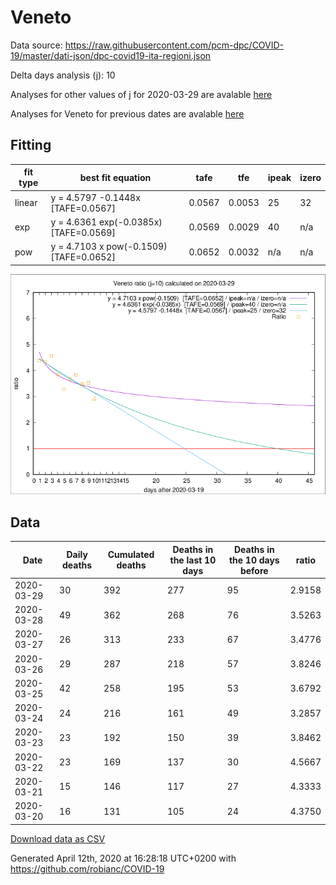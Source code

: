 # Veneto

Data source: https://raw.githubusercontent.com/pcm-dpc/COVID-19/master/dati-json/dpc-covid19-ita-regioni.json

Delta days analysis (j): 10

Analyses for other values of j for 2020-03-29 are avalable [here](../README.md)

Analyses for Veneto for previous dates are avalable [here](../../README.md)

## Fitting 
|fit type|best fit equation|tafe|tfe|ipeak|izero|
|-------|-----|--------|------|---|---|
|linear|y = 4.5797 -0.1448x  [TAFE=0.0567]|0.0567|0.0053|25|32|
|exp|y = 4.6361 exp(-0.0385x)  [TAFE=0.0569]|0.0569|0.0029|40|n/a|
|pow|y = 4.7103 x pow(-0.1509)  [TAFE=0.0652]|0.0652|0.0032|n/a|n/a|

![Plot](COVID-19_veneto_j10_2020-03-29.png)

## Data
|Date|Daily deaths|Cumulated deaths|Deaths in the last 10 days|Deaths in the 10 days before|ratio|
|----|----------|-----------|-------|--------------------|-----|
|2020-03-29|30|392|277|95|2.9158|
|2020-03-28|49|362|268|76|3.5263|
|2020-03-27|26|313|233|67|3.4776|
|2020-03-26|29|287|218|57|3.8246|
|2020-03-25|42|258|195|53|3.6792|
|2020-03-24|24|216|161|49|3.2857|
|2020-03-23|23|192|150|39|3.8462|
|2020-03-22|23|169|137|30|4.5667|
|2020-03-21|15|146|117|27|4.3333|
|2020-03-20|16|131|105|24|4.3750|

[Download data as CSV](COVID-19_veneto_j10_2020-03-29.csv)

Generated April 12th, 2020 at 16:28:18 UTC+0200 with https://github.com/robianc/COVID-19
